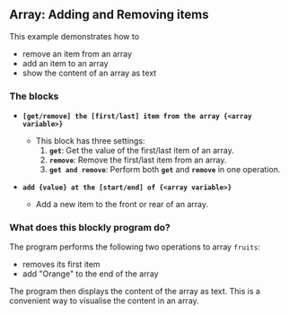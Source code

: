 ## Array: Adding and Removing items

This example demonstrates how to
- remove an item from an array 
- add an item to an array
- show the content of an array as text


### The blocks 

- **`[get/remove] the [first/last] item from the array {<array variable>}`**
  - This block has three settings:
    1. **`get`**: Get the value of the first/last item of an array.
    1. **`remove`**: Remove the first/last item from an array.
    1. **`get and remove`**: Perform both **`get`** and **`remove`** in one operation. 

      
- **`add {value} at the [start/end] of {<array variable>}`**
  - Add a new item to the front or rear of an array.

### What does this blockly program do?

The program performs the following two operations to array `fruits`:
  - removes its first item 
  - add "Orange" to the end of the array

The program then displays the content of the array as text. This is a convenient way 
to visualise the content in an array.
